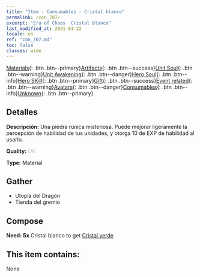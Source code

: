 ```yaml
---
title: "Item - Consumables - Cristal blanco"
permalink: /con_707/
excerpt: "Era of Chaos  Cristal blanco"
last_modified_at: 2021-04-22
locale: es
ref: "con_707.md"
toc: false
classes: wide
---
```

 [Materials](/ItemsES/){: .btn .btn--primary}[Artifacts](/ItemsES/Artifacts/){: .btn .btn--success}[Unit Soul](/ItemsES/UnitSoul/){: .btn .btn--warning}[Unit Awakening](/ItemsES/UnitAwakening/){: .btn .btn--danger}[Hero Soul](/ItemsES/HeroSoul/){: .btn .btn--info}[Hero SKill](/ItemsES/HeroSkill/){: .btn .btn--primary}[Gift](/ItemsES/Gift/){: .btn .btn--success}[Event related](/ItemsES/Events/){: .btn .btn--warning}[Avatars](/ItemsES/Avatars/){: .btn .btn--danger}[Consumables](/ItemsES/Consumables/){: .btn .btn--info}[Unknown](/ItemsES/Unknown/){: .btn .btn--primary}

## Detalles
 **Descripción:** Una piedra rúnica misteriosa. Puede mejorar ligeramente la percepción de habilidad de tus unidades, y otorga 10 de EXP de habilidad al usarlo.

 **Quality:** <span style="color: #C0C0C0">OK</span>

 **Type:** Material

## Gather

*    Utopía del Dragón 
*    Tienda del gremio 

## Compose

 **Need: 5x** Cristal blanco to get [Cristal verde](/ItemsES/con_711/)

## This item contains:

  None

